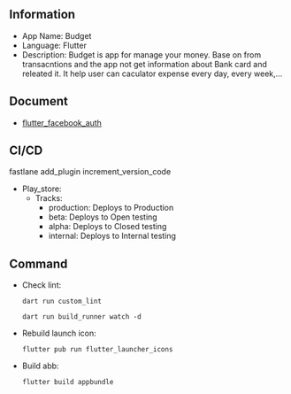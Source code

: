 ## Information
- App Name: Budget
- Language: Flutter
- Description: Budget is app for manage your money. Base on from transacntions and the app not get information about Bank card and releated it. It help user can caculator expense every day, every week,...
## Document
- [flutter_facebook_auth](https://facebook.meedu.app/docs/4.x.x/intro)
## CI/CD
fastlane add_plugin increment_version_code
- Play_store:
    - Tracks:
        - production: Deploys to Production
        - beta: Deploys to Open testing
        - alpha: Deploys to Closed testing
        - internal: Deploys to Internal testing

## Command
- Check lint: 
    ```
    dart run custom_lint
    ```
    ```
    dart run build_runner watch -d
    ```
- Rebuild launch icon:
    ```
    flutter pub run flutter_launcher_icons
    ```
- Build abb:
    ```
    flutter build appbundle
    ```

